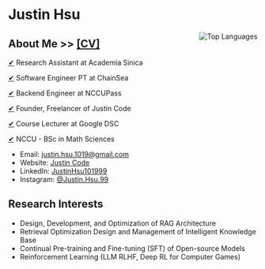 # Justin Hsu

<a href="https://github.com/JustinHsu1019/JustinHsu1019/blob/main/Top_Lang.md">
  <img align="right" src="https://justinhsu-stats.vercel.app/api/top-langs/?username=JustinHsu1019&hide=html" alt="Top Languages" />
</a>

## About Me >> [[CV]](https://drive.google.com/drive/folders/1-lPfbGFtmWGx1E_NgN2ODlsD3Mv6TFR3?usp=sharing)

[✔](https://iis.sinica.edu.tw/zh/index.html) Research Assistant at Academia Sinica

[✔](https://www.chainsea.com.tw) Software Engineer PT at ChainSea

[✔](https://nccupass.com) Backend Engineer at NCCUPass

[✔](https://www.tasker.com.tw/workroom/Gm0Pr0) Founder, Freelancer of Justin Code

[✔](https://gdsc.community.dev/national-chengchi-university) Course Lecturer at Google DSC

[✔](https://ms.nccu.edu.tw) NCCU - BSc in Math Sciences

- Email: [justin.hsu.1019@gmail.com](mailto:justin.hsu.1019@gmail.com)
- Website: [Justin Code](https://justin-code.com)
- LinkedIn: [JustinHsu101999](https://www.linkedin.com/in/justinhsu101999/)
- Instagram: [@Justin.Hsu.99](https://www.instagram.com/justin.hsu.99/)

## Research Interests
- Design, Development, and Optimization of RAG Architecture
- Retrieval Optimization Design and Management of Intelligent Knowledge Base
- Continual Pre-training and Fine-tuning (SFT) of Open-source Models
- Reinforcement Learning (LLM RLHF, Deep RL for Computer Games)
